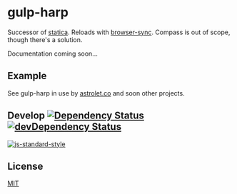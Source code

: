 # gulp-harp

Successor of [statica](https://github.com/orlin/statica).
Reloads with [browser-sync](http://www.browsersync.io).
Compass is out of scope, though there's a solution.

Documentation coming soon...

## Example

See gulp-harp in use by [astrolet.co](https://github.com/astrolet/astrolet.co) and soon other projects.

## Develop [![Dependency Status](https://david-dm.org/gulpsome/gulp-harp.svg)](https://david-dm.org/gulpsome/gulp-harp) [![devDependency Status](https://david-dm.org/gulpsome/gulp-harp/dev-status.svg)](https://david-dm.org/gulpsome/gulp-harp#info=devDependencies)

[![js-standard-style](https://cdn.rawgit.com/feross/standard/master/badge.svg)](https://github.com/feross/standard)

## License

[MIT](http://orlin.mit-license.org)
